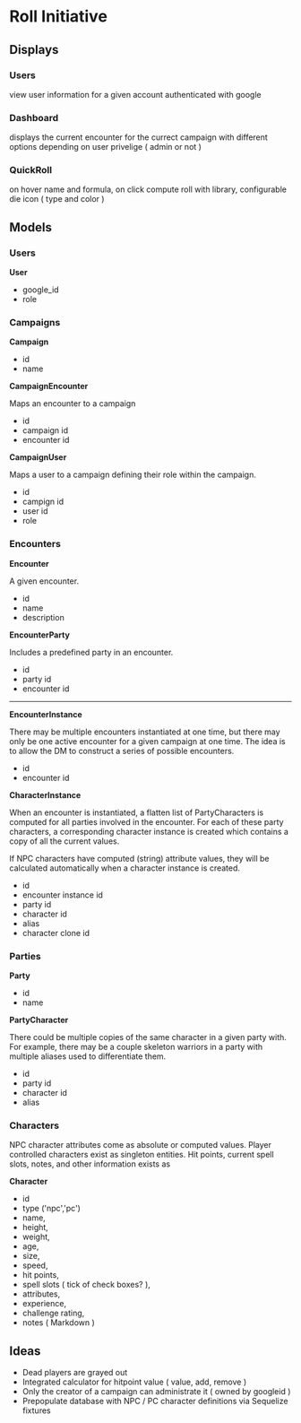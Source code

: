 # Roll Initiative #

## Displays ##

### Users ###

view user information for a given account authenticated with google

### Dashboard ###

displays the current encounter for the currect campaign with different options depending on user privelige ( admin or not )

### QuickRoll ###

on hover name and formula, on click compute roll with library, configurable die icon ( type and color )

## Models ##

### Users ###

**User**

- google_id
- role

### Campaigns ###

**Campaign**

- id
- name

**CampaignEncounter**

Maps an encounter to a campaign

- id
- campaign id
- encounter id

**CampaignUser**

Maps a user to a campaign defining their role
within the campaign.

- id
- campign id
- user id
- role

### Encounters ###

**Encounter**

A given encounter.

- id
- name
- description

**EncounterParty**

Includes a predefined party in an encounter.

- id
- party id
- encounter id

-----------------------------------------

**EncounterInstance**

There may be multiple encounters instantiated at one time, but there may only
be one active encounter for a given campaign at one time.  The idea is to
allow the DM to construct a series of possible encounters.  

- id
- encounter id

**CharacterInstance**

When an encounter is instantiated, a flatten list of PartyCharacters
is computed for all parties involved in the encounter.  For each of these
party characters, a corresponding character instance is created which
contains a copy of all the current values.

If NPC characters have computed (string) attribute values, they will be
calculated automatically when a character instance is created.

- id
- encounter instance id
- party id
- character id
- alias
- character clone id

### Parties ###

**Party**

- id
- name

**PartyCharacter**

There could be multiple copies of the same character in a
given party with.  For example, there may be a couple skeleton warriors
in a party with multiple aliases used to differentiate them.

- id
- party id
- character id
- alias

### Characters ###

NPC character attributes come as absolute or computed values.
Player controlled characters exist as singleton entities.  Hit points,
current spell slots, notes, and other information exists as 

**Character**

- id
- type ('npc','pc')
- name,
- height,
- weight,
- age,
- size,
- speed, 
- hit points,
- spell slots ( tick of check boxes? ),
- attributes,
- experience,
- challenge rating,
- notes ( Markdown )

## Ideas ##

- Dead players are grayed out
- Integrated calculator for hitpoint value ( value, add, remove )
- Only the creator of a campaign can administrate it ( owned by googleid )
- Prepopulate database with NPC / PC character definitions via Sequelize fixtures